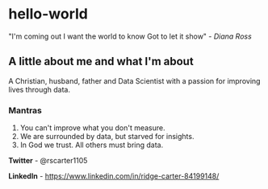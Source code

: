 # hello-world

"I'm coming out
I want the world to know
Got to let it show" - *Diana Ross*

## A little about me and what I'm about

A Christian, husband, father and Data Scientist with a passion for improving lives through data.

### Mantras

1. You can't improve what you don't measure.
2. We are surrounded by data, but starved for insights.
3. In God we trust. All others must bring data.

**Twitter** - @rscarter1105

**LinkedIn** - https://www.linkedin.com/in/ridge-carter-84199148/
